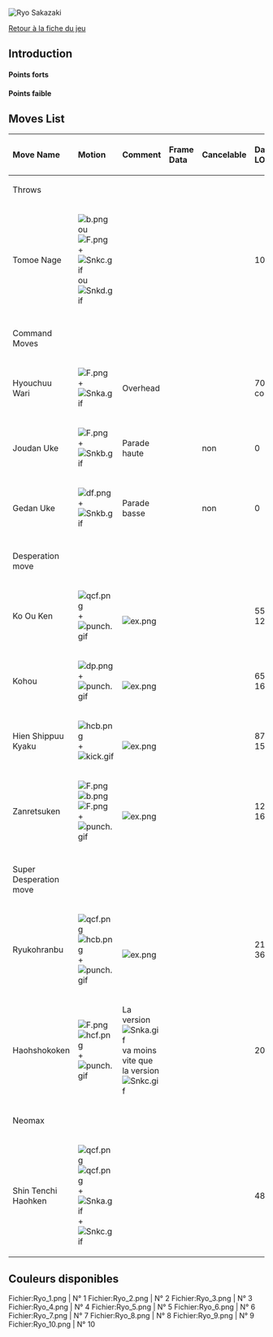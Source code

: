![Ryo Sakazaki](Ryokof13.gif "Ryo Sakazaki")

[Retour à la fiche du
jeu](http://basgrospoing.fr/wiki/index.php?title=The_King_of_Fighters_XIII)

## Introduction

#### Points forts

#### Points faible

## Moves List

<table>
<thead>
<tr class="header">
<th style="text-align: left;"><p>Move Name</p></th>
<th style="text-align: left;"><p>Motion</p></th>
<th style="text-align: left;"><p>Comment</p></th>
<th style="text-align: left;"><p>Frame Data</p></th>
<th style="text-align: left;"><p>Cancelable</p></th>
<th style="text-align: left;"><p>Damage LOW/HIGH/EX</p></th>
</tr>
</thead>
<tbody>
<tr class="odd">
<td style="text-align: left;"><p>Throws</p></td>
<td style="text-align: left;"></td>
<td style="text-align: left;"></td>
<td style="text-align: left;"></td>
<td style="text-align: left;"></td>
<td style="text-align: left;"></td>
</tr>
<tr class="even">
<td style="text-align: left;"><p>Tomoe Nage</p></td>
<td style="text-align: left;"><p><img src="b.png" title="b.png"
alt="b.png" /> ou <img src="F.png" title="F.png" alt="F.png" /> + <img
src="Snkc.gif" title="Snkc.gif" alt="Snkc.gif" /> ou <img src="Snkd.gif"
title="Snkd.gif" alt="Snkd.gif" /></p></td>
<td style="text-align: left;"></td>
<td style="text-align: left;"></td>
<td style="text-align: left;"></td>
<td style="text-align: left;"><p>100</p></td>
</tr>
<tr class="odd">
<td style="text-align: left;"></td>
<td style="text-align: left;"></td>
<td style="text-align: left;"></td>
<td style="text-align: left;"></td>
<td style="text-align: left;"></td>
<td style="text-align: left;"></td>
</tr>
<tr class="even">
<td style="text-align: left;"><p>Command Moves</p></td>
<td style="text-align: left;"></td>
<td style="text-align: left;"></td>
<td style="text-align: left;"></td>
<td style="text-align: left;"></td>
<td style="text-align: left;"></td>
</tr>
<tr class="odd">
<td style="text-align: left;"><p>Hyouchuu Wari</p></td>
<td style="text-align: left;"><p><img src="F.png" title="F.png"
alt="F.png" /> + <img src="Snka.gif" title="Snka.gif"
alt="Snka.gif" /></p></td>
<td style="text-align: left;"><p>Overhead</p></td>
<td style="text-align: left;"></td>
<td style="text-align: left;"></td>
<td style="text-align: left;"><p>70(65 en combo)</p></td>
</tr>
<tr class="even">
<td style="text-align: left;"><p>Joudan Uke</p></td>
<td style="text-align: left;"><p><img src="F.png" title="F.png"
alt="F.png" /> + <img src="Snkb.gif" title="Snkb.gif"
alt="Snkb.gif" /></p></td>
<td style="text-align: left;"><p>Parade haute</p></td>
<td style="text-align: left;"></td>
<td style="text-align: left;"><p>non</p></td>
<td style="text-align: left;"><p>0</p></td>
</tr>
<tr class="odd">
<td style="text-align: left;"><p>Gedan Uke</p></td>
<td style="text-align: left;"><p><img src="df.png" title="df.png"
alt="df.png" /> + <img src="Snkb.gif" title="Snkb.gif"
alt="Snkb.gif" /></p></td>
<td style="text-align: left;"><p>Parade basse</p></td>
<td style="text-align: left;"></td>
<td style="text-align: left;"><p>non</p></td>
<td style="text-align: left;"><p>0</p></td>
</tr>
<tr class="even">
<td style="text-align: left;"></td>
<td style="text-align: left;"></td>
<td style="text-align: left;"></td>
<td style="text-align: left;"></td>
<td style="text-align: left;"></td>
<td style="text-align: left;"></td>
</tr>
<tr class="odd">
<td style="text-align: left;"><p>Desperation move</p></td>
<td style="text-align: left;"></td>
<td style="text-align: left;"></td>
<td style="text-align: left;"></td>
<td style="text-align: left;"></td>
<td style="text-align: left;"></td>
</tr>
<tr class="even">
<td style="text-align: left;"><p>Ko Ou Ken</p></td>
<td style="text-align: left;"><p><img src="qcf.png" title="qcf.png"
alt="qcf.png" /> + <img src="punch.gif" title="punch.gif"
alt="punch.gif" /></p></td>
<td style="text-align: left;"><p><br />
<img src="ex.png" title="ex.png" alt="ex.png" /></p></td>
<td style="text-align: left;"></td>
<td style="text-align: left;"></td>
<td style="text-align: left;"><p>55 / 70<br />
120</p></td>
</tr>
<tr class="odd">
<td style="text-align: left;"><p>Kohou</p></td>
<td style="text-align: left;"><p><img src="dp.png" title="dp.png"
alt="dp.png" /> + <img src="punch.gif" title="punch.gif"
alt="punch.gif" /></p></td>
<td style="text-align: left;"><p><br />
<img src="ex.png" title="ex.png" alt="ex.png" /></p></td>
<td style="text-align: left;"></td>
<td style="text-align: left;"></td>
<td style="text-align: left;"><p>65 / 122<br />
160</p></td>
</tr>
<tr class="even">
<td style="text-align: left;"><p>Hien Shippuu Kyaku</p></td>
<td style="text-align: left;"><p><img src="hcb.png" title="hcb.png"
alt="hcb.png" /> + <img src="kick.gif" title="kick.gif"
alt="kick.gif" /></p></td>
<td style="text-align: left;"><p><br />
<img src="ex.png" title="ex.png" alt="ex.png" /></p></td>
<td style="text-align: left;"></td>
<td style="text-align: left;"></td>
<td style="text-align: left;"><p>87 / 141<br />
156</p></td>
</tr>
<tr class="odd">
<td style="text-align: left;"><p>Zanretsuken</p></td>
<td style="text-align: left;"><p><img src="F.png" title="F.png"
alt="F.png" /> <img src="b.png" title="b.png" alt="b.png" /><img
src="F.png" title="F.png" alt="F.png" /> + <img src="punch.gif"
title="punch.gif" alt="punch.gif" /></p></td>
<td style="text-align: left;"><p><br />
<img src="ex.png" title="ex.png" alt="ex.png" /></p></td>
<td style="text-align: left;"></td>
<td style="text-align: left;"></td>
<td style="text-align: left;"><p>120 / 108<br />
164</p></td>
</tr>
<tr class="even">
<td style="text-align: left;"></td>
<td style="text-align: left;"></td>
<td style="text-align: left;"></td>
<td style="text-align: left;"></td>
<td style="text-align: left;"></td>
<td style="text-align: left;"></td>
</tr>
<tr class="odd">
<td style="text-align: left;"><p>Super Desperation move</p></td>
<td style="text-align: left;"></td>
<td style="text-align: left;"></td>
<td style="text-align: left;"></td>
<td style="text-align: left;"></td>
<td style="text-align: left;"></td>
</tr>
<tr class="even">
<td style="text-align: left;"><p>Ryukohranbu</p></td>
<td style="text-align: left;"><p><img src="qcf.png" title="qcf.png"
alt="qcf.png" /><img src="hcb.png" title="hcb.png" alt="hcb.png" /> +
<img src="punch.gif" title="punch.gif" alt="punch.gif" /></p></td>
<td style="text-align: left;"><p><br />
<img src="ex.png" title="ex.png" alt="ex.png" /></p></td>
<td style="text-align: left;"></td>
<td style="text-align: left;"></td>
<td style="text-align: left;"><p>210<br />
360</p></td>
</tr>
<tr class="odd">
<td style="text-align: left;"><p>Haohshokoken</p></td>
<td style="text-align: left;"><p><img src="F.png" title="F.png"
alt="F.png" /><img src="hcf.png" title="hcf.png" alt="hcf.png" /> + <img
src="punch.gif" title="punch.gif" alt="punch.gif" /></p></td>
<td style="text-align: left;"><p>La version<img src="Snka.gif"
title="Snka.gif" alt="Snka.gif" />va moins vite que la version<img
src="Snkc.gif" title="Snkc.gif" alt="Snkc.gif" /></p></td>
<td style="text-align: left;"></td>
<td style="text-align: left;"></td>
<td style="text-align: left;"><p>200</p></td>
</tr>
<tr class="even">
<td style="text-align: left;"><p>Neomax</p></td>
<td style="text-align: left;"></td>
<td style="text-align: left;"></td>
<td style="text-align: left;"></td>
<td style="text-align: left;"></td>
<td style="text-align: left;"></td>
</tr>
<tr class="odd">
<td style="text-align: left;"><p>Shin Tenchi Haohken</p></td>
<td style="text-align: left;"><p><img src="qcf.png" title="qcf.png"
alt="qcf.png" /><img src="qcf.png" title="qcf.png" alt="qcf.png" /> +
<img src="Snka.gif" title="Snka.gif" alt="Snka.gif" />+<img
src="Snkc.gif" title="Snkc.gif" alt="Snkc.gif" /></p></td>
<td style="text-align: left;"></td>
<td style="text-align: left;"></td>
<td style="text-align: left;"></td>
<td style="text-align: left;"><p>480</p></td>
</tr>
</tbody>
</table>

## Couleurs disponibles

Fichier:Ryo_1.png \| N° 1 Fichier:Ryo_2.png \| N° 2 Fichier:Ryo_3.png \|
N° 3 Fichier:Ryo_4.png \| N° 4 Fichier:Ryo_5.png \| N° 5
Fichier:Ryo_6.png \| N° 6 Fichier:Ryo_7.png \| N° 7 Fichier:Ryo_8.png \|
N° 8 Fichier:Ryo_9.png \| N° 9 Fichier:Ryo_10.png \| N° 10
